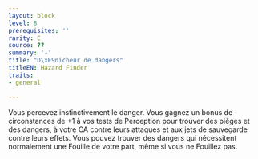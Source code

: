 ```yaml
---
layout: block
level: 8
prerequisites: ''
rarity: C
source: ??
summary: '-'
title: "D\xE9nicheur de dangers"
titleEN: Hazard Finder
traits:
- general

---
```


<p>Vous percevez instinctivement le danger. Vous gagnez un bonus de circonstances de +1 à vos tests de Perception pour trouver des pièges et des dangers, à votre CA contre leurs attaques et aux jets de sauvegarde contre leurs effets. Vous pouvez trouver des dangers qui nécessitent normalement une Fouille de votre part, même si vous ne Fouillez pas.</p>